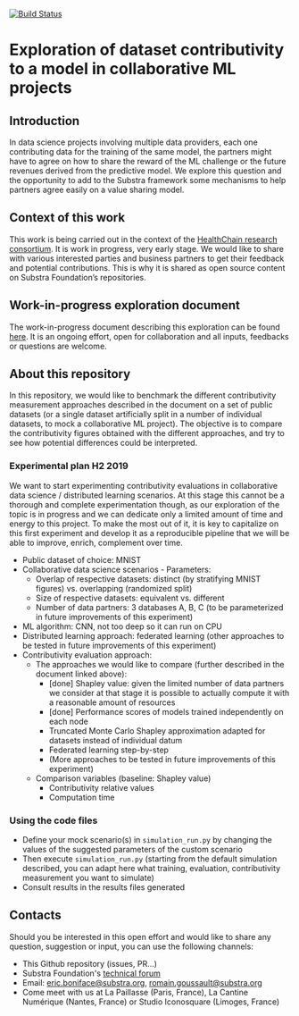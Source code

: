 [![Build Status](https://travis-ci.org/SubstraFoundation/distributed-learning-contributivity.svg?branch=master)](https://travis-ci.org/SubstraFoundation/distributed-learning-contributivity)

# Exploration of dataset contributivity to a model in collaborative ML projects

## Introduction
In data science projects involving multiple data providers, each one contributing data for the training of the same model, the partners might have to agree on how to share the reward of the ML challenge or the future revenues derived from the predictive model. We explore this question and the opportunity to add to the Substra framework some mechanisms to help partners agree easily on a value sharing model.

## Context of this work
This work is being carried out in the context of the [HealthChain research consortium](https://www.substra.ai/en/healthchain-project). It is work in progress, very early stage. We would like to share with various interested parties and business partners to get their feedback and potential contributions. This is why it is shared as open source content on Substra Foundation’s repositories.

## Work-in-progress exploration document
The work-in-progress document describing this exploration can be found [here](https://docs.google.com/document/d/1dILvplN7h3-KB6OcHFNx9lSpAKyaBrwNaIRQ9j6XDT8/edit?usp=sharing). It is an ongoing effort, open for collaboration and all inputs, feedbacks or questions are welcome.

## About this repository
In this repository, we would like to benchmark the different contributivity measurement approaches described in the document on a set of public datasets (or a single dataset artificially split in a number of individual datasets, to mock a collaborative ML project).
The objective is to compare the contributivity figures obtained with the different approaches, and try to see how potential differences could be interpreted.

### Experimental plan H2 2019
We want to start experimenting contributivity evaluations in collaborative data science / distributed learning scenarios. At this stage this cannot be a thorough and complete experimentation though, as our exploration of the topic is in progress and we can dedicate only a limited amount of time and energy to this project. To make the most out of it, it is key to capitalize on this first experiment and develop it as a reproducible pipeline that we will be able to improve, enrich, complement over time.
- Public dataset of choice: MNIST
- Collaborative data science scenarios - Parameters:
  - Overlap of respective datasets: distinct (by stratifying MNIST figures) vs. overlapping (randomized split)
  - Size of respective datasets: equivalent vs. different
  - Number of data partners: 3 databases A, B, C (to be parameterized in future improvements of this experiment)
- ML algorithm: CNN, not too deep so it can run on CPU
- Distributed learning approach: federated learning (other approaches to be tested in future improvements of this experiment)
- Contributivity evaluation approach:
  - The approaches we would like to compare (further described in the document linked above):
    - [done] Shapley value: given the limited number of data partners we consider at that stage it is possible to actually 
compute it with a reasonable amount of resources
    - [done] Performance scores of models trained independently on each node
    - Truncated Monte Carlo Shapley approximation adapted for datasets instead of individual datum
    - Federated learning step-by-step
    - (More approaches to be tested in future improvements of this experiment)
  - Comparison variables (baseline: Shapley value)
    - Contributivity relative values
    - Computation time
  
### Using the code files
- Define your mock scenario(s) in `simulation_run.py` by changing the values of the suggested parameters of the custom scenario
- Then execute `simulation_run.py` (starting from the default simulation described, you can adapt here what training, evaluation, contributivity measurement you want to simulate)
- Consult results in the results files generated

## Contacts
Should you be interested in this open effort and would like to share any question, suggestion or input, you can use the following channels:
  - This Github repository (issues, PR...)
  - Substra Foundation's [technical forum](https://forum.substra.org)
  - Email: eric.boniface@substra.org, romain.goussault@substra.org
  - Come meet with us at La Paillasse (Paris, France), La Cantine Numérique (Nantes, France) or Studio Iconosquare (Limoges, France)
